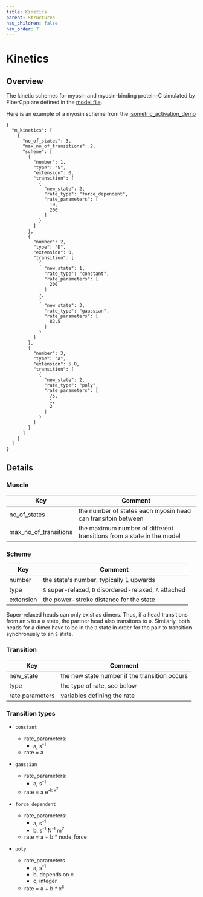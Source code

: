 ```yaml
---
title: Kinetics
parent: Structures
has_children: false
nav_order: 7
---
```


# Kinetics

## Overview

The kinetic schemes for myosin and myosin-binding protein-C simulated by FiberCpp are defined in the [model file](../model/model.html).

Here is an example of a myosin scheme from the [isometric_activation_demo](../../demos/getting_started/isometric_activation/isometric_activation.html)

````
{
  "m_kinetics": [
    {
      "no_of_states": 3,
      "max_no_of_transitions": 2,
      "scheme": [
        {
          "number": 1,
          "type": "S",
          "extension": 0,
          "transition": [
            {
              "new_state": 2,
              "rate_type": "force_dependent",
              "rate_parameters": [
                10,
                200
              ]
            }
          ]
        },
        {
          "number": 2,
          "type": "D",
          "extension": 0,
          "transition": [
            {
              "new_state": 1,
              "rate_type": "constant",
              "rate_parameters": [
                200
              ]
            },
            {
              "new_state": 3,
              "rate_type": "gaussian",
              "rate_parameters": [
                82.5
              ]
            }
          ]
        },
        {
          "number": 3,
          "type": "A",
          "extension": 5.0,
          "transition": [
            {
              "new_state": 2,
              "rate_type": "poly",
              "rate_parameters": [
                75,
                1,
                2
              ]
            }
          ]
        }
      ]
    }
  ]
}
````

## Details

### Muscle

| Key | Comment |
| ---- | ---- |
| no_of_states | the number of states each myosin head can transitoin between |
| max_no_of_transitions | the maximum number of different transitions from a state in the model |

### Scheme

| Key | Comment |
| ---- | ---- |
| number | the state's number, typically 1 upwards |
| type | `S` super-relaxed, `D` disordered-relaxed, `A` attached |
| extension | the power-stroke distance for the state |

Super-relaxed heads can only exist as dimers. Thus, if a head transitions from an `S` to a `D` state, the partner head also transitons to `D`. Similarly, both heads for a dimer have to be in the `D` state in order for the pair to transition synchronusly to an `S` state.

### Transition

| Key | Comment |
| ---- | ---- |
| new_state | the new state number if the transition occurs |
| type | the type of rate, see below |
| rate parameters | variables defining the rate |

### Transition types

+ `constant`
  + rate_parameters:
    + a, s<sup>-1</sup> 
  + rate = a

+ `gaussian`
  + rate_parameters:
    + a, s<sup>-1</sup> 
  + rate = a e<sup>-k x<sup>2</sup></sup>

+ `force_dependent`
  + rate_parameters:
    + a, s<sup>-1</sup> 
    + b, s<sup>-1</sup> N<sup>-1</sup> m<sup>2</sup>
  + rate = a + b * node_force

+ `poly`
  + rate_parameters
    + a, s<sup>-1</sup> 
    + b, depends on c
    + c, integer
  + rate = a + b * x<sup>c

